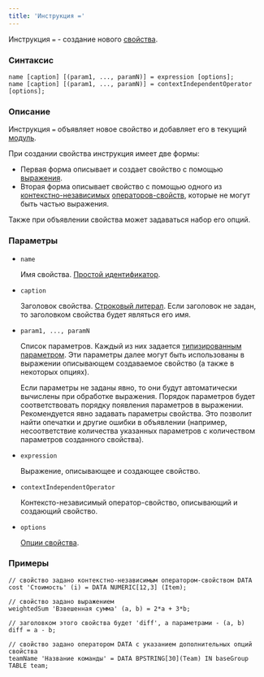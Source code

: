 ```yaml
---
title: 'Инструкция ='
---
```


Инструкция `=` - создание нового [свойства](Properties.md).

### Синтаксис

```
name [caption] [(param1, ..., paramN)] = expression [options];
name [caption] [(param1, ..., paramN)] = contextIndependentOperator [options];
```

### Описание

Инструкция `=` объявляет новое свойство и добавляет его в текущий [модуль](Modules.md).

При создании свойства инструкция имеет две формы:

- Первая форма описывает и создает свойство с помощью [выражения](Expression.md). 
- Вторая форма описывает свойство с помощью одного из [контекстно-независимых](Property_operators.md#contextindependent) [операторов-свойств](Property_operators.md), которые не могут быть частью выражения.

Также при объявлении свойства может задаваться набор его опций.   

### Параметры

- `name`

    Имя свойства. [Простой идентификатор](IDs.md#id).

- `caption`

    Заголовок свойства. [Строковый литерал](Literals.md#strliteral). Если заголовок не задан, то заголовком свойства будет являться его имя.

- `param1, ..., paramN`

    Список параметров. Каждый из них задается [типизированным параметром](IDs.md#paramid). Эти параметры далее могут быть использованы в выражении описывающем создаваемое свойство (а также в некоторых опциях).

    Если параметры не заданы явно, то они будут автоматически вычислены при обработке выражения. Порядок параметров будет соответствовать порядку появления параметров в выражении. Рекомендуется явно задавать параметры свойства. Это позволит найти опечатки и другие ошибки в объявлении (например, несоответствие количества указанных параметров с количеством параметров созданного свойства).

- `expression`

    Выражение, описывающее и создающее свойство. 

- `contextIndependentOperator`

    Контексто-независимый оператор-свойство, описывающий и создающий свойство. 

- `options`

    [Опции свойства](Property_options.md). 

### Примеры

```lsf
// cвойство задано контекстно-независимым оператором-свойством DATA
cost 'Стоимость' (i) = DATA NUMERIC[12,3] (Item);

// cвойство задано выражением
weightedSum 'Взвешенная сумма' (a, b) = 2*a + 3*b;

// заголовком этого свойства будет 'diff', а параметрами - (a, b)
diff = a - b;

// свойство задано оператором DATA с указанием дополнительных опций свойства
teamName 'Название команды' = DATA BPSTRING[30](Team) IN baseGroup TABLE team; 
```
